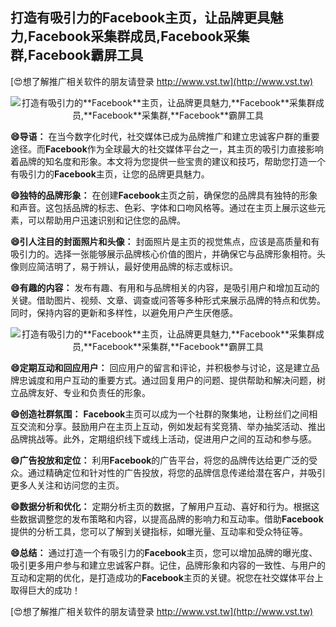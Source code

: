 ## **打造有吸引力的**Facebook**主页，让品牌更具魅力,**Facebook**采集群成员,**Facebook**采集群,**Facebook**霸屏工具**

[😍想了解推广相关软件的朋友请登录 http://www.vst.tw](http://www.vst.tw)

 <center><img src="https://vst.tw/MP4/tuiguang/png/1.png" alt="打造有吸引力的**Facebook**主页，让品牌更具魅力,**Facebook**采集群成员,**Facebook**采集群,**Facebook**霸屏工具"></center>

**😄导语：**
在当今数字化时代，社交媒体已成为品牌推广和建立忠诚客户群的重要途径。而**Facebook**作为全球最大的社交媒体平台之一，其主页的吸引力直接影响着品牌的知名度和形象。本文将为您提供一些宝贵的建议和技巧，帮助您打造一个有吸引力的**Facebook**主页，让您的品牌更具魅力。

**😄独特的品牌形象：**
在创建**Facebook**主页之前，确保您的品牌具有独特的形象和声音。这包括品牌的标志、色彩、字体和口吻风格等。通过在主页上展示这些元素，可以帮助用户迅速识别和记住您的品牌。

**😄引人注目的封面照片和头像：**
封面照片是主页的视觉焦点，应该是高质量和有吸引力的。选择一张能够展示品牌核心价值的图片，并确保它与品牌形象相符。头像则应简洁明了，易于辨认，最好使用品牌的标志或标识。

**😄有趣的内容：**
发布有趣、有用和与品牌相关的内容，是吸引用户和增加互动的关键。借助图片、视频、文章、调查或问答等多种形式来展示品牌的特点和优势。同时，保持内容的更新和多样性，以避免用户产生厌倦感。

 <center><img src="https://vst.tw/MP4/tuiguang/png/7.png" alt="打造有吸引力的**Facebook**主页，让品牌更具魅力,**Facebook**采集群成员,**Facebook**采集群,**Facebook**霸屏工具"></center>

**😄定期互动和回应用户：**
回应用户的留言和评论，并积极参与讨论，这是建立品牌忠诚度和用户互动的重要方式。通过回复用户的问题、提供帮助和解决问题，树立品牌友好、专业和负责任的形象。

**😄创造社群氛围：**
**Facebook**主页可以成为一个社群的聚集地，让粉丝们之间相互交流和分享。鼓励用户在主页上互动，例如发起有奖竞猜、举办抽奖活动、推出品牌挑战等。此外，定期组织线下或线上活动，促进用户之间的互动和参与感。

**😄广告投放和定位：**
利用**Facebook**的广告平台，将您的品牌传达给更广泛的受众。通过精确定位和针对性的广告投放，将您的品牌信息传递给潜在客户，并吸引更多人关注和访问您的主页。

**😄数据分析和优化：**
定期分析主页的数据，了解用户互动、喜好和行为。根据这些数据调整您的发布策略和内容，以提高品牌的影响力和互动率。借助**Facebook**提供的分析工具，您可以了解到关键指标，如曝光量、互动率和受众特征等。

**😄总结：**
通过打造一个有吸引力的**Facebook**主页，您可以增加品牌的曝光度、吸引更多用户参与和建立忠诚客户群。记住，品牌形象和内容的一致性、与用户的互动和定期的优化，是打造成功的**Facebook**主页的关键。祝您在社交媒体平台上取得巨大的成功！

[😍想了解推广相关软件的朋友请登录 http://www.vst.tw](http://www.vst.tw)



